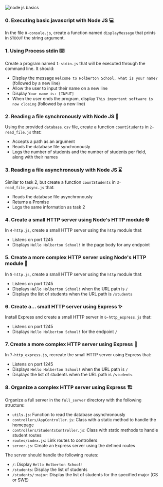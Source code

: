 
![node js basics](https://github.com/chloe0524/holbertonschool-javascript-coding/assets/127857895/ba890fdc-1b7c-4573-bb28-56b904b7a2e0)

### 0. Executing basic javascript with Node JS :computer:

In the file `0-console.js`, create a function named `displayMessage` that prints in `STDOUT` the string argument.

### 1. Using Process stdin :keyboard:

Create a program named `1-stdin.js` that will be executed through the command line. It should:

- Display the message `Welcome to Holberton School, what is your name?` (followed by a new line)
- Allow the user to input their name on a new line
- Display `Your name is: [INPUT]`
- When the user ends the program, display `This important software is now closing` (followed by a new line)

### 2. Reading a file synchronously with Node JS :book:

Using the provided `database.csv` file, create a function `countStudents` in `2-read_file.js` that:

- Accepts a path as an argument
- Reads the database file synchronously
- Logs the number of students and the number of students per field, along with their names

### 3. Reading a file asynchronously with Node JS :hourglass:

Similar to task 2, but create a function `countStudents` in `3-read_file_async.js` that:

- Reads the database file asynchronously
- Returns a Promise
- Logs the same information as task 2

### 4. Create a small HTTP server using Node's HTTP module :globe_with_meridians:

In `4-http.js`, create a small HTTP server using the `http` module that:

- Listens on port 1245
- Displays `Hello Holberton School!` in the page body for any endpoint

### 5. Create a more complex HTTP server using Node's HTTP module :rocket:

In `5-http.js`, create a small HTTP server using the `http` module that:

- Listens on port 1245
- Displays `Hello Holberton School!` when the URL path is `/`
- Displays the list of students when the URL path is `/students`

### 6. Create a... small HTTP server using Express :sparkles:

Install Express and create a small HTTP server in `6-http_express.js` that:

- Listens on port 1245
- Displays `Hello Holberton School!` for the endpoint `/`

### 7. Create a more complex HTTP server using Express :muscle:

In `7-http_express.js`, recreate the small HTTP server using Express that:

- Listens on port 1245
- Displays `Hello Holberton School!` when the URL path is `/`
- Displays the list of students when the URL path is `/students`

### 8. Organize a complex HTTP server using Express :building_construction:

Organize a full server in the `full_server` directory with the following structure:

- `utils.js`: Function to read the database asynchronously
- `controllers/AppController.js`: Class with a static method to handle the homepage
- `controllers/StudentsController.js`: Class with static methods to handle student routes
- `routes/index.js`: Link routes to controllers
- `server.js`: Create an Express server using the defined routes

The server should handle the following routes:

- `/`: Display `Hello Holberton School!`
- `/students`: Display the list of students
- `/students/:major`: Display the list of students for the specified major (CS or SWE)
